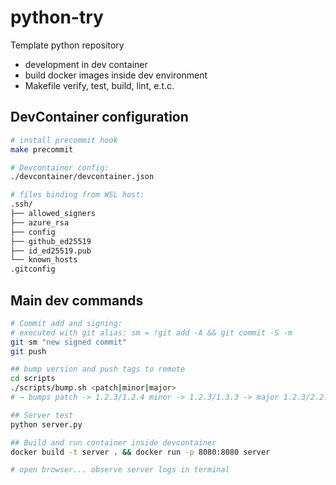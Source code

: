 # python-try
Template python repository

- development in dev container
- build docker images inside dev environment
- Makefile verify, test, build, lint, e.t.c.

## DevContainer configuration

```sh
# install precommit hook
make precommit

# Devcontainer config: 
./devcontainer/devcontainer.json

# files binding from WSL host:
.ssh/
├── allowed_signers
├── azure_rsa
├── config
├── github_ed25519
├── id_ed25519.pub
└── known_hosts
.gitconfig
```

## Main dev commands
```sh
# Commit add and signing: 
# executed with git alias: sm = !git add -A && git commit -S -m
git sm "new signed commit"
git push

## bump version and push tags to remote
cd scripts
./scripts/bump.sh <patch|minor|major>
# → bumps patch -> 1.2.3/1.2.4 minor -> 1.2.3/1.3.3 -> major 1.2.3/2.2.3 version

## Server test
python server.py

## Build and run container inside devcontainer
docker build -t server . && docker run -p 8080:8080 server

# open browser... observe server logs in terminal
```